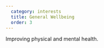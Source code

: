 ```yaml
---
  category: interests
  title: General Wellbeing
  order: 3
---
```


Improving physical and mental health.
